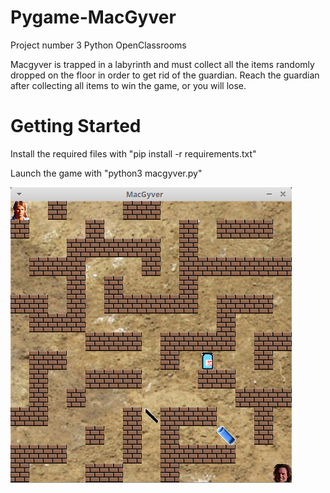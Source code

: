 # Pygame-MacGyver
Project number 3 Python OpenClassrooms

Macgyver is trapped in a labyrinth and must collect all the items randomly dropped on the floor in order to get rid of the guardian.
Reach the guardian after collecting all items to win the game, or you will lose.

# Getting Started
Install the required files with "pip install -r requirements.txt"

Launch the game with "python3 macgyver.py"


![alt text](/images/macgyver_screenshot.png)
